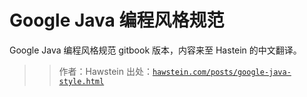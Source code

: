 # Google Java 编程风格规范

Google Java 编程风格规范 gitbook 版本，内容来至 Hastein 的中文翻译。

> > 作者：Hawstein
> > 出处：[`hawstein.com/posts/google-java-style.html`](http://hawstein.com/posts/google-java-style.html)
